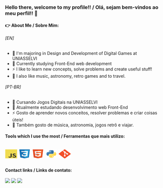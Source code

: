 ### Hello there, welcome to my profile!! / Olá, sejam bem-vindos ao meu perfil!! 👋

#### :point_right: About Me / Sobre Mim:

###### [EN]

- 🌱 I'm majoring in Design and Development of Digital Games at UNIASSELVI
- 🔭 Currently studying Front-End web development
- ⚡ I like to learn new concepts, solve problems and create useful stuff!
- 💬 I also like music, astronomy, retro games and to travel.

###### [PT-BR]

- 🌱 Cursando Jogos Digitais na UNIASSELVI
- 🔭 Atualmente estudando desenvolvimento web Front-End
- ⚡ Gosto de aprender novos conceitos, resolver problemas e criar coisas úteis!
- 💬 Também gosto de música, astronomia, jogos retrô e viajar.

#### Tools which I use the most / Ferramentas que mais utilizo:

<div style="display: inline_block"><br>
  <img align="center" alt="Luis-JS" height="30" width="40" src="https://raw.githubusercontent.com/devicons/devicon/master/icons/javascript/javascript-original.svg">
  <img align="center" alt="Luis-CSS" height="30" width="40" src="https://raw.githubusercontent.com/devicons/devicon/master/icons/css3/css3-original.svg">
  <img align="center" alt="Luis-HTML" height="30" width="40" src="https://raw.githubusercontent.com/devicons/devicon/master/icons/html5/html5-original.svg">
  <img align="center" alt="Luis-Python" height="30" width="40" src="https://raw.githubusercontent.com/devicons/devicon/master/icons/python/python-original.svg">
  <img align="center" alt="Luis-Git" height="30" width="40" src="https://raw.githubusercontent.com/devicons/devicon/master/icons/git/git-original.svg">
</div>
  
##

#### Contact links / Links de contato:
  
<div> 
  <a href="https://api.whatsapp.com/send?phone=5548984206403" target="_blank"><img src="https://img.shields.io/badge/WhatsApp-2BB35E?style=for-the-badge&logo=whatsapp&logoColor=white" target="_blank"></a>
  <a href="https://instagram.com/luisedupacheco?utm_medium=copy_link" target="_blank"><img src="https://img.shields.io/badge/Instagram-B91253?style=for-the-badge&logo=instagram&logoColor=white" target="_blank"></a>
  <a href = "mailto:luisedupacheco@hotmail.com"><img src="https://img.shields.io/badge/-Gmail-D51007?style=for-the-badge&logo=gmail&logoColor=white" target="_blank"></a>
</div>
